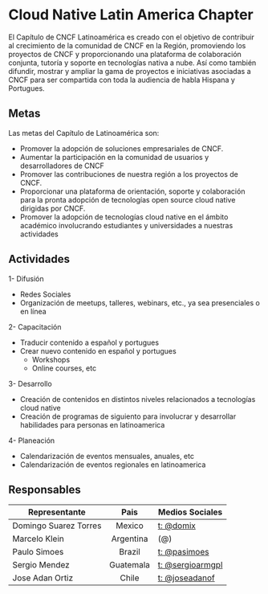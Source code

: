 # Cloud Native Latin America Chapter
El Capítulo de CNCF Latinoamérica es creado con el objetivo de contribuir al crecimiento de la comunidad de CNCF en la Región, promoviendo los proyectos de CNCF y proporcionando una plataforma de colaboración conjunta, tutoría y soporte en tecnologías nativa a nube. Así como también difundir, mostrar y ampliar la gama de proyectos e iniciativas asociadas a CNCF para ser compartida con toda la audiencia de habla Hispana y Portugues.

## Metas
Las metas del Capítulo de Latinoamérica son:
- Promover la adopción de soluciones empresariales de CNCF.
- Aumentar la participación en la comunidad de usuarios y desarrolladores de CNCF
- Promover las contribuciones de nuestra región a los proyectos de CNCF.
- Proporcionar una plataforma de orientación, soporte y colaboración para la pronta adopción de tecnologías open source cloud native dirigidas por CNCF.
- Promover la adopción de tecnologías cloud native en el ámbito académico involucrando estudiantes y universidades a nuestras actividades

## Actividades
1- Difusión
- Redes Sociales
- Organización de meetups, talleres, webinars, etc., ya sea presenciales o en línea

2- Capacitación
- Traducir contenido a español y portugues
- Crear nuevo contenido en español y portugues
  - Workshops
  - Online courses, etc
  
3- Desarrollo
- Creación de contenidos en distintos niveles relacionados a tecnologías cloud native
- Creación de programas de siguiento para involucrar y desarrollar habilidades para personas en latinoamerica

4- Planeación
- Calendarización de eventos mensuales, anuales, etc
- Calendarización de eventos regionales en latinoamerica

## Responsables
| Representante | Pais | Medios Sociales
| ------------- |:----:| ---------------|
| Domingo Suarez Torres | Mexico | [t: @domix](https://twitter.com/domix)
| Marcelo Klein | Argentina | (@)
| Paulo Simoes | Brazil | [t: @pasimoes](https://www.twitter.com/pasimoes)
| Sergio Mendez | Guatemala | [t: @sergioarmgpl](https://twitter.com/sergioarmgpl)
| Jose Adan Ortiz | Chile | [t: @joseadanof](https://twitter.com/joseadanof)